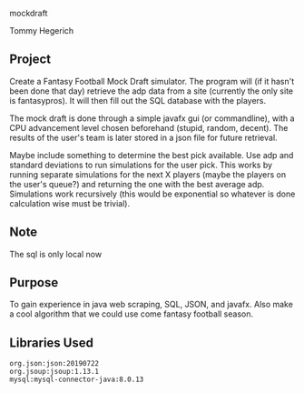 mockdraft

Tommy Hegerich

## Project
Create a Fantasy Football Mock Draft simulator. 
The program will (if it hasn't been done that day) 
retrieve the adp data from a site (currently the 
only site is fantasypros). It will then fill out 
the SQL database with the players.

The mock draft is done through a simple javafx 
gui (or commandline), with a CPU advancement 
level chosen beforehand (stupid, random, decent). 
The results of the user's team is later stored 
in a json file for future retrieval. 

Maybe include something to determine the best 
pick available. Use adp and standard deviations 
to run simulations for the user pick. This works
by running separate simulations for the next X 
players (maybe the players on the user's queue?) 
and returning the one with the best average 
adp. Simulations work recursively (this would be 
exponential so whatever is done calculation wise 
must be trivial).

## Note
The sql is only local now

## Purpose
To gain experience in java web scraping, SQL, JSON, 
and javafx. Also make a cool algorithm that we could 
use come fantasy football season.


## Libraries Used

    org.json:json:20190722
    org.jsoup:jsoup:1.13.1
    mysql:mysql-connector-java:8.0.13